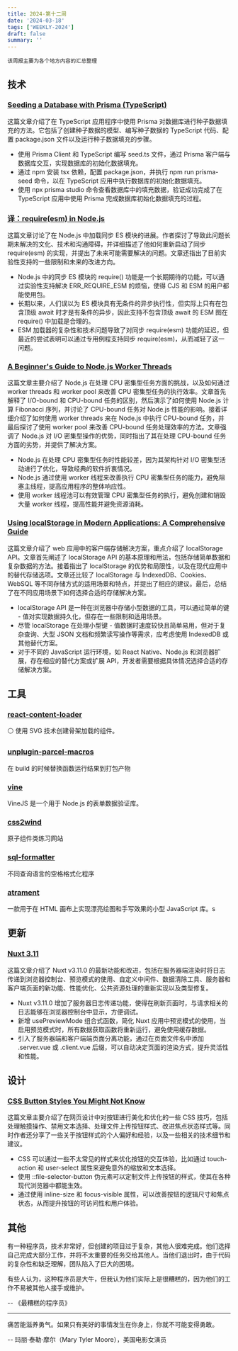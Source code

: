 ```yaml
---
title: 2024-第十二周
date: '2024-03-18'
tags: ['WEEKLY-2024']
draft: false
summary: ''
---
```


`该周报主要为各个地方内容的汇总整理`

<TOCInlineWithSticky toc={props.toc} />

## 技术

### [Seeding a Database with Prisma (TypeScript)](https://www.robinwieruch.de/prisma-seeding-database/)

这篇文章介绍了在 TypeScript 应用程序中使用 Prisma 对数据库进行种子数据填充的方法。它包括了创建种子数据的模型、编写种子数据的 TypeScript 代码、配置 package.json 文件以及运行种子数据填充的步骤。

- 使用 Prisma Client 和 TypeScript 编写 seed.ts 文件，通过 Prisma 客户端与数据库交互，实现数据库的初始化数据填充。
- 通过 npm 安装 tsx 依赖，配置 package.json，并执行 npm run prisma-seed 命令，以在 TypeScript 应用中执行数据库的初始化数据填充。
- 使用 npx prisma studio 命令查看数据库中的填充数据，验证成功完成了在 TypeScript 应用中使用 Prisma 完成数据库初始化数据填充的过程。

### [译：require(esm) in Node.js](https://sorrycc.com/require-esm-in-node-js/)

这篇文章讨论了在 Node.js 中加载同步 ES 模块的进展。作者探讨了导致此问题长期未解决的文化、技术和沟通障碍，并详细描述了他如何重新启动了同步 require(esm) 的实现，并提出了未来可能需要解决的问题。文章还指出了目前实验性支持的一些限制和未来的改进方向。

- Node.js 中的同步 ES 模块的 require() 功能是一个长期期待的功能，可以通过实验性支持解决 ERR_REQUIRE_ESM 的烦恼，使得 CJS 和 ESM 的用户都能使用包。
- 长期以来，人们误以为 ES 模块具有无条件的异步执行性，但实际上只有在包含顶级 await 时才是有条件的异步，因此支持不包含顶级 await 的 ESM 图在 require() 中加载是合理的。
- ESM 加载器的复杂性和技术问题导致了对同步 require(esm) 功能的延迟，但最近的尝试表明可以通过专用例程支持同步 require(esm)，从而减轻了这一问题。

### [A Beginner's Guide to Node.js Worker Threads](https://betterstack.com/community/guides/scaling-nodejs/nodejs-workers-explained/)

这篇文章主要介绍了 Node.js 在处理 CPU 密集型任务方面的挑战，以及如何通过 worker threads 和 worker pool 来改善 CPU 密集型任务的执行效率。文章首先解释了 I/O-bound 和 CPU-bound 任务的区别，然后演示了如何使用 Node.js 计算 Fibonacci 序列，并讨论了 CPU-bound 任务对 Node.js 性能的影响。接着详细介绍了如何使用 worker threads 来在 Node.js 中执行 CPU-bound 任务，并最后探讨了使用 worker pool 来改善 CPU-bound 任务处理效率的方法。文章强调了 Node.js 对 I/O 密集型操作的优势，同时指出了其在处理 CPU-bound 任务方面的劣势，并提供了解决方案。

- Node.js 在处理 CPU 密集型任务时性能较差，因为其架构针对 I/O 密集型活动进行了优化，导致经典的软件折衷情况。
- Node.js 通过使用 worker 线程来改善执行 CPU 密集型任务的能力，避免阻塞主线程，提高应用程序的整体响应性。
- 使用 worker 线程池可以有效管理 CPU 密集型任务的执行，避免创建和销毁大量 worker 线程，提高性能并避免资源消耗。

### [Using localStorage in Modern Applications: A Comprehensive Guide](https://rxdb.info/articles/localstorage.html)

这篇文章介绍了 web 应用中的客户端存储解决方案，重点介绍了 localStorage API。文章首先阐述了 localStorage API 的基本原理和用法，包括存储简单数据和复杂数据的方法。接着指出了 localStorage 的优势和局限性，以及在现代应用中的替代存储选项。文章还比较了 localStorage 与 IndexedDB、Cookies、WebSQL 等不同存储方式的适用场景和特点，并提出了相应的建议。最后，总结了在不同应用场景下如何选择合适的存储解决方案。

- localStorage API 是一种在浏览器中存储小型数据的工具，可以通过简单的键 - 值对实现数据持久化，但存在一些限制和适用场景。
- 尽管 localStorage 在处理小型键 - 值数据时速度较快且简单易用，但对于复杂查询、大型 JSON 文档和频繁读写操作等需求，应考虑使用 IndexedDB 或其他替代方案。
- 对于不同的 JavaScript 运行环境，如 React Native、Node.js 和浏览器扩展，存在相应的替代方案或扩展 API，开发者需要根据具体情况选择合适的存储解决方案。

## 工具

### [react-content-loader](https://github.com/danilowoz/react-content-loader)

⚪ 使用 SVG 技术创建骨架加载的组件。

### [unplugin-parcel-macros](https://github.com/devongovett/unplugin-parcel-macros)

在 build 的时候替换函数运行结果到打包产物

### [vine](https://github.com/vinejs/vine)

VineJS 是一个用于 Node.js 的表单数据验证库。

### [css2wind](https://www.css2wind.com/)

原子组件类练习网站

### [sql-formatter](https://github.com/sql-formatter-org/sql-formatter)

不同查询语言的空格格式化程序

### [atrament](https://github.com/jakubfiala/atrament)

一款用于在 HTML 画布上实现漂亮绘图和手写效果的小型 JavaScript 库。s

## 更新

### [Nuxt 3.11](https://nuxt.com/blog/v3-11)

这篇文章介绍了 Nuxt v3.11.0 的最新功能和改进，包括在服务器端渲染时将日志传递到浏览器控制台、预览模式的使用、自定义中间件、数据清除工具、服务器和客户端页面的新功能、性能优化、公共资源处理的重新实现以及类型修复。

- Nuxt v3.11.0 增加了服务器日志传递功能，使得在刷新页面时，与请求相关的日志能够在浏览器控制台中显示，方便调试。
- 新增 usePreviewMode 组合式函数，简化 Nuxt 应用中预览模式的使用，当启用预览模式时，所有数据获取函数将重新运行，避免使用缓存数据。
- 引入了服务器端和客户端端页面分离功能，通过在页面文件名中添加 .server.vue 或 .client.vue 后缀，可以自动决定页面的渲染方式，提升灵活性和性能。

## 设计

### [CSS Button Styles You Might Not Know](https://dbushell.com/2024/03/10/css-button-styles-you-might-not-know/)

这篇文章主要介绍了在网页设计中对按钮进行美化和优化的一些 CSS 技巧，包括处理触摸操作、禁用文本选择、处理文件上传按钮样式、改进焦点状态样式等。同时作者还分享了一些关于按钮样式的个人偏好和经验，以及一些相关的技术细节和建议。

- CSS 可以通过一些不太常见的样式来优化按钮的交互体验，比如通过 touch-action 和 user-select 属性来避免意外的缩放和文本选择。
- 使用 ::file-selector-button 伪元素可以定制文件上传按钮的样式，使其在各种现代浏览器中都能生效。
- 通过使用 inline-size 和 focus-visible 属性，可以改善按钮的逻辑尺寸和焦点状态，从而提升按钮的可访问性和用户体验。

## 其他

有一种程序员，技术非常好，但创建的项目过于复杂，其他人很难完成。他们选择自己完成大部分工作，并将不太重要的任务交给其他人。当他们退出时，由于代码的复杂性和缺乏理解，团队陷入了巨大的困境。

有些人认为，这种程序员是大牛，但我认为他们实际上是很糟糕的，因为他们的工作不易被其他人接手或维护。

-- 《最糟糕的程序员》

---

痛苦能滋养勇气。如果只有美好的事情发生在你身上，你就不可能变得勇敢。

-- 玛丽·泰勒·摩尔（Mary Tyler Moore），美国电影女演员




